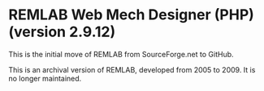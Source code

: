 # REMLAB Web Mech Designer (PHP) (version 2.9.12)

This is the initial move of REMLAB from SourceForge.net to GitHub.

This is an archival version of REMLAB, developed from 2005 to 2009.  It is no longer maintained.
